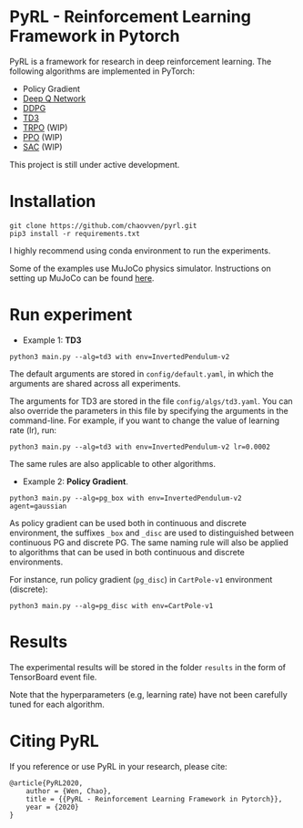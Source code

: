 # PyRL - Reinforcement Learning Framework in Pytorch

PyRL is a framework for research in deep reinforcement learning. The following algorithms are implemented in PyTorch:

- Policy Gradient
- [Deep Q Network](https://www.nature.com/articles/nature14236)
- [DDPG](https://arxiv.org/abs/1509.02971)
- [TD3](https://arxiv.org/abs/1802.09477)
- [TRPO](https://arxiv.org/abs/1502.05477) (WIP)
- [PPO](https://arxiv.org/abs/1707.06347) (WIP)
- [SAC](https://arxiv.org/abs/1801.01290) (WIP)

This project is still under active development.


# Installation

```
git clone https://github.com/chaovven/pyrl.git
pip3 install -r requirements.txt
```

I highly recommend using conda environment to run the experiments.

Some of the examples use MuJoCo physics simulator. Instructions on setting up MuJoCo can be found [here](https://github.com/openai/mujoco-py).



# Run experiment

* Example 1: **TD3**
```
python3 main.py --alg=td3 with env=InvertedPendulum-v2
```

The default arguments are stored in `config/default.yaml`, in which the arguments are shared across all experiments.

The arguments for TD3 are stored in the file `config/algs/td3.yaml`. You can also override the parameters in this file by specifying the arguments in the command-line. For example, if you want to change the value of learning rate (lr), run:
```
python3 main.py --alg=td3 with env=InvertedPendulum-v2 lr=0.0002
```

The same rules are also applicable to other algorithms.


* Example 2: **Policy Gradient**.

```
python3 main.py --alg=pg_box with env=InvertedPendulum-v2 agent=gaussian
```

As policy gradient can be used both in continuous and discrete environment, the suffixes `_box` and `_disc` are used to distinguished between continuous PG and discrete PG. The same naming rule will also be applied to algorithms that can be used in both continuous and discrete environments.

For instance, run policy gradient (`pg_disc`) in `CartPole-v1` environment (discrete):
```
python3 main.py --alg=pg_disc with env=CartPole-v1
```

# Results

The experimental results will be stored in the folder `results` in the form of TensorBoard event file.

Note that the hyperparameters (e.g, learning rate) have not been carefully tuned for each algorithm. 


# Citing PyRL
If you reference or use PyRL in your research, please cite:

```
@article{PyRL2020,
    author = {Wen, Chao},
    title = {{PyRL - Reinforcement Learning Framework in Pytorch}},
    year = {2020}
}
```

